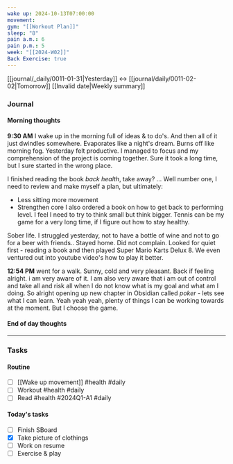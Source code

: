 ```yaml
---
wake up: 2024-10-13T07:00:00
movement: 
gym: "[[Workout Plan]]"
sleep: "8"
pain a.m.: 6
pain p.m.: 5
week: "[[2024-W02]]"
Back Exercise: true
---
```

[[journal/_daily/0011-01-31|Yesterday]] <-> [[journal/daily/0011-02-02|Tomorrow]]
[[Invalid date|Weekly summary]]
### Journal
#### Morning thoughts

**9:30 AM**
I wake up in the morning full of ideas & to do's. And then all of it just dwindles somewhere. Evaporates like a night's dream. Burns off like morning fog. 
Yesterday felt productive. I managed to focus and my comprehension of the project is coming together. 
Sure it took a long time, but I sure started in the wrong place. 

I finished reading the book *back health*, take away? ... 
Well number one, I need to review and make myself a plan, but ultimately:
* Less sitting more movement
* Strengthen core
I also ordered a book on how to get back to performing level. I feel I need to try to think small but think bigger. Tennis can be my game for a very long time, if I figure out how to stay healthy. 

Sober life. I struggled yesterday, not to have a bottle of wine and not to go for a beer with friends..
Stayed home. Did not complain. Looked for quiet first - reading a book and then played Super Mario Karts Delux 8. We even ventured out into youtube video's how to play it better. 

**12:54 PM**
went for a walk. Sunny, cold and very pleasant. Back if feeling alright. i am very aware of it. I am also very aware that i am out of control and take all and risk all when I do not know what is my goal and what am I doing. 
So alright opening up new chapter in Obsidian called *poker* - lets see what I can learn. Yeah yeah yeah, plenty of things I can be working towards at the moment. But I choose the game. 

#### End of day thoughts


-----
### Tasks 

#### Routine

- [ ] [[Wake up movement]] #health #daily
- [ ] Workout #health #daily 
- [ ] Read #health #2024Q1-A1 #daily

#### Today's tasks

- [ ] Finish SBoard
- [x] Take picture of clothings
- [ ] Work on resume
- [ ] Exercise & play